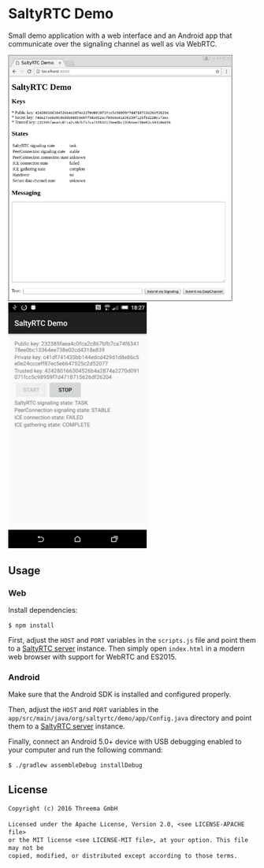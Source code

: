 # SaltyRTC Demo

Small demo application with a web interface and an Android app that communicate
over the signaling channel as well as via WebRTC.

<img src="web/screenshot.png" width="455">&nbsp;&nbsp;&nbsp;&nbsp;&nbsp;&nbsp;&nbsp;&nbsp;<img src="android/screenshot.png" width="281">

## Usage

### Web

Install dependencies:

    $ npm install

First, adjust the `HOST` and `PORT` variables in the `scripts.js` file and
point them to a [SaltyRTC server][server] instance. Then simply open
`index.html` in a modern web browser with support for WebRTC and ES2015.

### Android

Make sure that the Android SDK is installed and configured properly.

Then, adjust the `HOST` and `PORT` variables in the
`app/src/main/java/org/saltyrtc/demo/app/Config.java` directory and point them
to a [SaltyRTC server][server] instance.

Finally, connect an Android 5.0+ device with USB debugging enabled to your
computer and run the following command:

    $ ./gradlew assembleDebug installDebug


## License

    Copyright (c) 2016 Threema GmbH

    Licensed under the Apache License, Version 2.0, <see LICENSE-APACHE file>
    or the MIT license <see LICENSE-MIT file>, at your option. This file may not be
    copied, modified, or distributed except according to those terms.


[server]: https://github.com/saltyrtc/saltyrtc-server-python "SaltyRTC Server"
